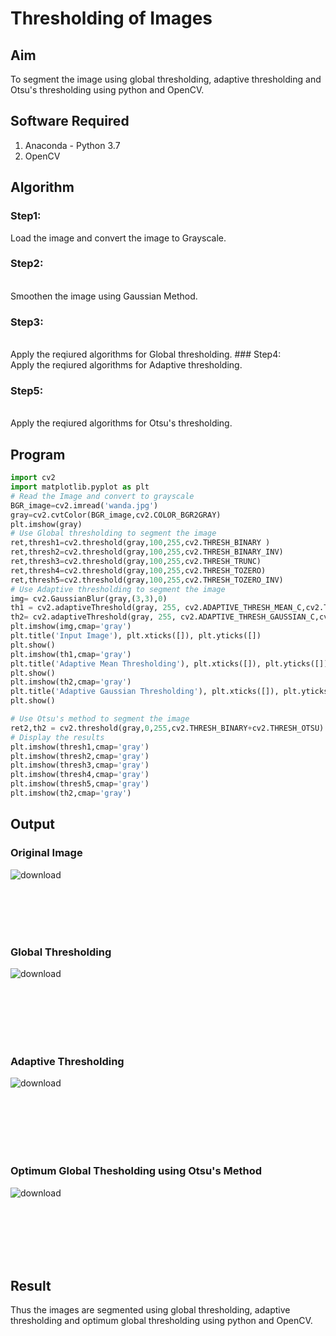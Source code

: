 # Thresholding of Images
## Aim
To segment the image using global thresholding, adaptive thresholding and Otsu's thresholding using python and OpenCV.

## Software Required
1. Anaconda - Python 3.7
2. OpenCV

## Algorithm

### Step1:
Load the image and convert the image to Grayscale.
<br>

### Step2:
<br>
Smoothen the image using Gaussian Method.

### Step3:
<br>
Apply the reqiured algorithms for Global thresholding.
### Step4:
<br>
Apply the reqiured algorithms for Adaptive thresholding.

### Step5:
<br>
Apply the reqiured algorithms for Otsu's thresholding.

## Program
```python
import cv2
import matplotlib.pyplot as plt
# Read the Image and convert to grayscale
BGR_image=cv2.imread('wanda.jpg')
gray=cv2.cvtColor(BGR_image,cv2.COLOR_BGR2GRAY)
plt.imshow(gray)
# Use Global thresholding to segment the image
ret,thresh1=cv2.threshold(gray,100,255,cv2.THRESH_BINARY )
ret,thresh2=cv2.threshold(gray,100,255,cv2.THRESH_BINARY_INV)
ret,thresh3=cv2.threshold(gray,100,255,cv2.THRESH_TRUNC)
ret,thresh4=cv2.threshold(gray,100,255,cv2.THRESH_TOZERO)
ret,thresh5=cv2.threshold(gray,100,255,cv2.THRESH_TOZERO_INV)
# Use Adaptive thresholding to segment the image
img= cv2.GaussianBlur(gray,(3,3),0)
th1 = cv2.adaptiveThreshold(gray, 255, cv2.ADAPTIVE_THRESH_MEAN_C,cv2.THRESH_BINARY, 11,2) 
th2= cv2.adaptiveThreshold(gray, 255, cv2.ADAPTIVE_THRESH_GAUSSIAN_C,cv2.THRESH_BINARY, 11,2)
plt.imshow(img,cmap='gray')
plt.title('Input Image'), plt.xticks([]), plt.yticks([])
plt.show()
plt.imshow(th1,cmap='gray')
plt.title('Adaptive Mean Thresholding'), plt.xticks([]), plt.yticks([])
plt.show()
plt.imshow(th2,cmap='gray')
plt.title('Adaptive Gaussian Thresholding'), plt.xticks([]), plt.yticks([])
plt.show()

# Use Otsu's method to segment the image 
ret2,th2 = cv2.threshold(gray,0,255,cv2.THRESH_BINARY+cv2.THRESH_OTSU)
# Display the results
plt.imshow(thresh1,cmap='gray')
plt.imshow(thresh2,cmap='gray')
plt.imshow(thresh3,cmap='gray')
plt.imshow(thresh4,cmap='gray')
plt.imshow(thresh5,cmap='gray')
plt.imshow(th2,cmap='gray')


```
## Output

### Original Image
![download](https://user-images.githubusercontent.com/93978702/171140223-750fed90-9e31-47a9-92d5-c76b603d3f1b.png)

<br>
<br>
<br>
<br>

### Global Thresholding
![download](https://user-images.githubusercontent.com/93978702/171140271-5020d208-9191-4a30-b4ff-c2d5f2f99494.png)

<br>
<br>
<br>
<br>
<br>

### Adaptive Thresholding
![download](https://user-images.githubusercontent.com/93978702/171140312-88b49524-e989-48db-bf2c-dfd5d590335a.png)

<br>
<br>
<br>
<br>
<br>

### Optimum Global Thesholding using Otsu's Method
![download](https://user-images.githubusercontent.com/93978702/171140342-8e4b2779-a5fe-48d4-8205-b95d7aa1e326.png)

<br>
<br>
<br>
<br>
<br>


## Result
Thus the images are segmented using global thresholding, adaptive thresholding and optimum global thresholding using python and OpenCV.

